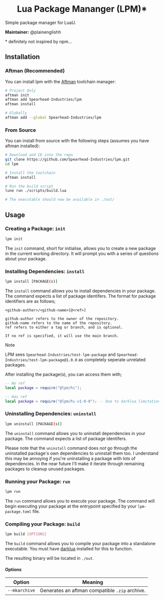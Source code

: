 <div align="center">

# Lua Package Mananger (LPM)\*

</div>

Simple package manager for LuaU.

**Maintainer:** @plainenglishh

\* definitely not inspired by npm...

## Installation

### Aftman (Recommended)

You can install lpm with the [Aftman](https://github.com/LPGhatguy/aftman) toolchain manager:

```bash
# Project Only
aftman init
aftman add Spearhead-Industries/lpm
aftman install

# Globally
aftman add --global Spearhead-Industries/lpm
```

### From Source

You can install from source with the following steps (assumes you have aftman installed):

```bash
# Download and CD into the repo
git clone https://github.com/Spearhead-Industries/lpm.git
cd lpm

# Install the toolchain
aftman install

# Run the build script
lune run ./scripts/build.lua

# The executable should now be available in ./out/
```

## Usage

### Creating a Package: `init`

```bash
lpm init
```

The `init` command, short for initialise, allows you to create a new package in the current working directory. It will prompt you with a series of questions about your package.

### Installing Dependencies: `install`

```bash
lpm install [PACKAGE(s)]
```

The `install` command allows you to install dependencies in your package. The command expects a list of package identifers. The format for package identifiers are as follows;

```raw
<github-author>/<github-name>[@<ref>]

github-author refers to the owner of the repository.
github-name refers to the name of the repository.
ref refers to either a tag or branch, and is optional.

If no ref is specified, it will use the main branch.
```

> [!NOTE]  
> LPM sees `Spearhead-Industries/test-lpm-package` and `Spearhead-Industries/test-lpm-package@1.0.0` as completely seperate unrelated packages.

After installing the package(s), you can access them with;

```lua
-- No ref
local package = require("@lpm/hi");

-- Has ref
local package = require("@lpm/hi-v1-0-0"); -- Due to darklua limitations, "@" is replaced with "-v" and "." is replaced with "-" within requires.
```

### Uninstalling Dependencies: `uninstall`

```bash
lpm uninstall [PACKAGE(s)]
```

The `uninstall` command allows you to uninstall dependencies in your package. The command expects a list of package identifers.

Please note that the `uninstall` command does *not* go through the uninstalled package's own dependencies to uninstall them too. I understand this may be annoying if you're uninstalling a package with lots of dependencies. In the near future I'll make it iterate through remaining packages to cleanup unused packages.

### Running your Package: `run`

```bash
lpm run
```

The `run` command allows you to execute your package. The command will begin executing your package at the entrypoint specified by your `lpm-package.toml` file.

### Compiling your Package: `build`

```bash
lpm build [OPTIONS]
```

The `build` command allows you to compile your package into a standalone executable. You must have [darklua](https://github.com/seaofvoices/darklua) installed for this to function.

The resulting binary will be located in `./out`.

#### Options

|Option|Meaning|
|---|---|
|`--mkarchive`|Generates an aftman compatible `.zip` archive.|
